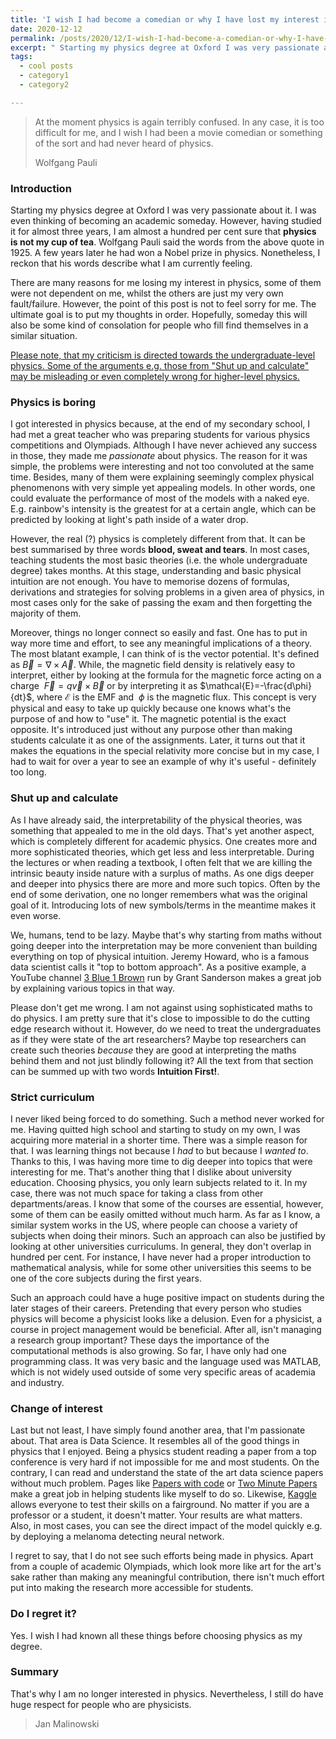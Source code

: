 ```yaml
---
title: 'I wish I had become a comedian or why I have lost my interest in physics.'
date: 2020-12-12
permalink: /posts/2020/12/I-wish-I-had-become-a-comedian-or-why-I-have-lost-my-interest-in-physics/
excerpt: " Starting my physics degree at Oxford I was very passionate about it. I was even thinking of becoming an academic someday. However, having studied it for almost three years, I am almost a hundred per cent sure that **physics is not my cup of tea**. "
tags:
  - cool posts
  - category1
  - category2

---
```


> At the moment physics is again terribly confused. In any case, it is too difficult for me, and I wish I had been a movie comedian or something of the sort and had never heard of physics.
>
> Wolfgang Pauli

### Introduction

Starting my physics degree at Oxford I was very passionate about it. I was even thinking of becoming an academic someday. However, having studied it for almost three years, I am almost a hundred per cent sure that **physics is not my cup of tea**. Wolfgang Pauli said the words from the above quote in 1925. A few years later he had won a Nobel prize in physics. Nonetheless, I reckon that his words describe what I am currently feeling.

There are many reasons for me losing my interest in physics, some of them were not dependent on me, whilst the others are just my very own fault/failure. However, the point of this post is not to feel sorry for me. The ultimate goal is to put my thoughts in order. Hopefully, someday this will also be some kind of consolation for people who fill find themselves in a similar situation.

<u>Please note, that my criticism is directed towards the undergraduate-level physics. Some of the arguments e.g. those from "Shut up and calculate" may be misleading or even completely wrong for higher-level physics.</u>

### Physics is boring

I got interested in physics because, at the end of my secondary school, I had met a great teacher who was preparing students for various physics competitions and Olympiads. Although I have never achieved any success in those, they made me *passionate* about physics. The reason for it was simple, the problems were interesting and not too convoluted at the same time. Besides, many of them were explaining seemingly complex physical phenomenons with very simple yet appealing models. In other words, one could evaluate the performance of most of the models with a naked eye. E.g. rainbow's intensity is the greatest for at a certain angle, which can be predicted by looking at light's path inside of a water drop.

However, the real (?) physics is completely different from that. It can be best summarised by three words **blood, sweat and tears**. In most cases, teaching students the most basic theories (i.e. the whole undergraduate degree) takes months. At this stage, understanding and basic physical intuition are not enough. You have to memorise dozens of formulas, derivations and strategies for solving problems in a given area of physics, in most cases only for the sake of passing the exam and then forgetting the majority of them.

Moreover, things no longer connect so easily and fast. One has to put in way more time and effort, to see any meaningful implications of a theory. The most blatant example, I can think of is the vector potential. It's defined as$\ \vec{B}=\nabla\times{\vec{A}}$. While, the magnetic field density is relatively easy to interpret, either by looking at the formula for the magnetic force acting on a charge $\ \vec{F}=q\vec{v}\times\vec{B}$ or by interpreting it as $\mathcal{E}=-\frac{d\phi}{dt}$, where$\ \mathcal{E}$ is the EMF and $\ \phi$ is the magnetic flux. This concept is very physical and easy to take up quickly because one knows what's the purpose of and how to "use" it. The magnetic potential is the exact opposite. It's introduced just without any purpose other than making students calculate it as one of the assignments. Later, it turns out that it makes the equations in the special relativity more concise but in my case, I had to wait for over a year to see an example of why it's useful - definitely too long.

### Shut up and calculate

As I have already said, the interpretability of the physical theories, was something that appealed to me in the old days. That's yet another aspect, which is completely different for academic physics. One creates more and more sophisticated theories, which get less and less interpretable. During the lectures or when reading a textbook, I often felt that we are killing the intrinsic beauty inside nature with a surplus of maths. As one digs deeper and deeper into physics there are more and more such topics. Often by the end of some derivation, one no longer remembers what was the original goal of it. Introducing lots of new symbols/terms in the meantime makes it even worse.

We, humans, tend to be lazy. Maybe that's why starting from maths without going deeper into the interpretation may be more convenient than building everything on top of physical intuition. Jeremy Howard, who is a famous data scientist calls it "top to bottom approach". As a positive example, a YouTube channel [3 Blue 1 Brown](https://www.youtube.com/channel/UCYO_jab_esuFRV4b17AJtAw) run by Grant Sanderson makes a great job by explaining various topics in that way. 

Please don't get me wrong. I am not against using sophisticated maths to do physics. I am pretty sure that it's close to impossible to do the cutting edge research without it. However, do we need to treat the undergraduates as if they were state of the art researchers? Maybe top researchers can create such theories *because* they are good at interpreting the maths behind them and not just blindly following it?  All the text from that section can be summed up with two words **Intuition First!**.

### Strict curriculum

I never liked being forced to do something. Such a method never worked for me.  Having quitted high school and starting to study on my own, I was acquiring more material in a shorter time. There was a simple reason for that. I was learning things not because I *had* to but because I *wanted to*. Thanks to this, I was having more time to dig deeper into topics that were interesting for me. That's another thing that I dislike about university education. Choosing physics, you only learn subjects related to it. In my case, there was not much space for taking a class from other departments/areas. I know that some of the courses are essential, however, some of them can be easily omitted without much harm. As far as I know, a similar system works in the US, where people can choose a variety of subjects when doing their minors. Such an approach can also be justified by looking at other universities curriculums. In general, they don't overlap in hundred per cent. For instance, I have never had a proper introduction to mathematical analysis, while for some other universities this seems to be one of the core subjects during the first years.

Such an approach could have a huge positive impact on students during the later stages of their careers. Pretending that every person who studies physics will become a physicist looks like a delusion. Even for a physicist, a course in project management would be beneficial. After all, isn't managing a research group important? 
These days the importance of the computational methods is also growing. So far, I have only had one programming class. It was very basic and the language used was MATLAB, which is not widely used outside of some very specific areas of academia and industry.

### Change of interest

Last but not least, I have simply found another area, that I'm passionate about. That area is Data Science. It resembles all of the good things in physics that I enjoyed. Being a physics student reading a paper from a top conference is very hard if not impossible for me and most students. On the contrary, I can read and understand the state of the art data science papers without much problem. Pages like [Papers with code](https://paperswithcode.com/) or [Two Minute Papers](https://www.youtube.com/user/keeroyz) make a great job in helping students like myself to do so. Likewise, [Kaggle](https://www.kaggle.com/) allows everyone to test their skills on a fairground. No matter if you are a professor or a student, it doesn't matter. Your results are what matters. Also, in most cases, you can see the direct impact of the model quickly e.g. by deploying a melanoma detecting neural network.

I regret to say, that I do not see such efforts being made in physics. Apart from a couple of academic Olympiads, which look more like art for the art's sake rather than making any meaningful contribution, there isn't much effort put into making the research more accessible for students.

### Do I regret it?

Yes. I wish I had known all these things before choosing physics as my degree.

### Summary

That's why I am no longer interested in physics. Nevertheless, I still do have huge respect for people who are physicists. 

> Jan Malinowski 
